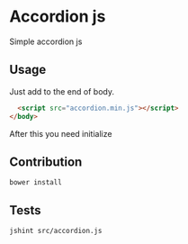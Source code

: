 # Accordion js
Simple accordion js
## Usage
Just add to the end of body.
```html
  <script src="accordion.min.js"></script>
</body>
```

After this you need initialize

## Contribution

    bower install

## Tests

    jshint src/accordion.js
